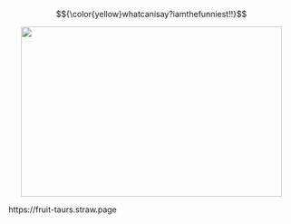 $${\color{yellow}whatcanisay?iamthefunniest!!}$$

<p align="center">
<img width="460" height="300" src="https://64.media.tumblr.com/88f50b1f66e6fd9f0b953b4f607a5348/6667c5813643868b-78/s500x750/3881984b252df201daf15615aee8e2124a8ffeba.gifv">   
</p>
https://fruit-taurs.straw.page 
  
